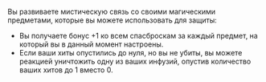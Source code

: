 Вы развиваете мистическую связь со своими магическими предметами, которые вы можете использовать для защиты:

- Вы получаете бонус +1 ко всем спасброскам за каждый предмет, на который вы в данный момент настроены.
- Если ваши хиты опустились до нуля, но вы не убиты, вы можете реакцией уничтожить одну из ваших инфузий, опустив количество ваших хитов до 1 вместо 0.